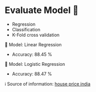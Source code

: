 # Evaluate Model 📑
- Regression
- Classification
- K-Fold cross validation

🤖 Model: Linear Regression
* Accuracy: 88.45 %

🤖 Model: Logistic Regression
* Accuracy: 88.47 %

ℹ️ Source of information: [house price india](https://data.world/dataindianset2000/house-price-india)
